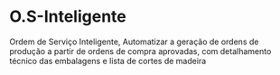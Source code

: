 # O.S-Inteligente
Ordem de Serviço Inteligente, Automatizar a geração de ordens de produção a partir de ordens de compra aprovadas, com detalhamento técnico das embalagens e lista de cortes de madeira

